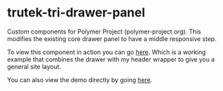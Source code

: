 trutek-tri-drawer-panel
=======================

Custom components for Polymer Project (polymer-project.org).  This modifies the existing core drawer panel to have a middle responsive step.

To view this component in action you can go <a href="http://www.trutekinnovations.com">here</a>.  Which is a working example that combines the drawer with my header wrapper to give you a general site layout. 

You can also view the demo directly by going <a href="http://www.trutekinnovations.com/bower_components/trutek-tri-drawer-panel/demo.html">here</a>.
